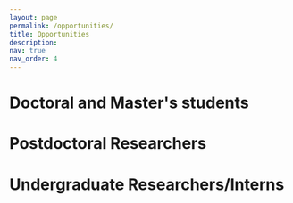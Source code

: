 ```yaml
---
layout: page
permalink: /opportunities/
title: Opportunities
description: 
nav: true
nav_order: 4
---
```



# Doctoral and Master's students


# Postdoctoral Researchers


# Undergraduate Researchers/Interns


